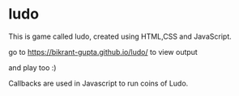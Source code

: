 # ludo
This is game called ludo, created using HTML,CSS and JavaScript.

go to https://bikrant-gupta.github.io/ludo/ to view output

and play too :)

Callbacks are used in Javascript to run coins of Ludo.
